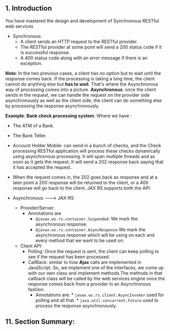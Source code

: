 ## 1. Introduction

You have mastered the design and development of Synchronous RESTful web services 
* Synchronous:
   * A client sends an HTTP request to the RESTful provider.
   * The RESTful provider at some point will send a 200 status code if it is successful response.
   * A 400 status code along with an error message if there is an exception.
   
**Note**: In the two previous cases, a client has no option but to wait until the response comes back.
If the processing is taking a long time, the client cannot do anything else but **has to wait**.
That's where the Asynchronous way of processing comes into a picture.
**Asynchronous**: once the client sends in the request, we can handle the request on the provider side
asynchronously as well as the client side, the client can do something else by processing the response
asynchronously.

**Example**: **Bank check processing system**. Where we have :
   * The ATM of a Bank.
   * The Bank Teller.
   * Account Holder Mobile: can send in a bunch of checks, and the Check processing RESTful application
   will process these checks dynamically using asynchronous processing. It will span multiple threads
   and as soon as it gets the request, It will send a 202 response back saying that it has accepted the
   request.
   * When the request comes in, the 202 goes back as  response and at a later point a 200 response will
   be returned to the  client, or a 400 response will go back to the client.
JAX RS supports both the API:


* Asynchronous ---> JAX-RS   
   * Provider/Server: 
       * Annotations are
            * `@javax.ws.rs.container.Suspended`: We mark the asynchronous response.
            * `@javax.ws.rs.container.AsyncResponse` We mark the asynchronous response which will be using
       on each and every method that we want to be used on.
   * Client API: 
      * Polling: Once the request is sent, the client can keep polling to see if the request has
      been processed.
      * CallBack: similar to how  **Ajax** calls are implemented in JavaScript. So, we implement
      one of the interfaces, we come up with our own class and implement methods.The methods in
      that callback class will be called by the web services engine once the response comes back from
      a provider in an Asynchronous fashion.
        * Annotations are:
                  * `javax.ws.rs.client.AsyncInvoker` used for polling and all that.
                  * `java.util.concurrent.Future` used to process the response asynchronously.
    




## 11. Section Summary:





